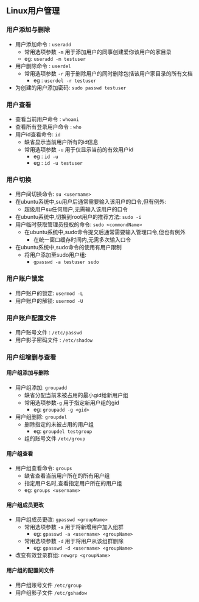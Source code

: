 ## Linux用户管理
### 用户添加与删除
- 用户添加命令 : `useradd`
    - 常用选项参数 `-m` 用于添加用户的同事创建爱你该用户的家目录
    -  eg: `useradd -m testuser`
- 用户删除命令 : `userdel`
    - 常用选项参数 `-r` 用于删除用户的同时删除包括该用户家目录的所有文档
        - eg : `userdel -r testuser`
- 为创建的用户添加密码: `sudo passwd testuser`
### 用户查看
- 查看当前用户命令 : `whoami`
- 查看所有登录用户命令 : `who`
- 用户id查看命令: `id`
    - 缺省显示当前用户所有的id信息
    - 常用选项参数 `-u` 用于仅显示当前的有效用户id
        - eg : `id -u`
        - eg : `id -u testuser`
### 用户切换
- 用户间切换命令: `su <username>`
-  在ubuntu系统中,su用户后通常需要输入该用户的口令,但有例外:
    - 超级用户su任何用户,无需输入该用户的口令
- 在ubuntu系统中,切换到root用户的推荐方法: `sudo -i`
- 用户临时获取管理员授权的命令: `sudo <commondName>`
    - 在ubuntu系统中,sudo命令提交后通常需要输入管理口令,但也有例外
        - 在统一窗口缓存时间内,无需多次输入口令
- 在ubuntu系统中,sudo命令的使用有用户限制
    - 将用户添加至sudo用户组:
        - `gpasswd -a testuser sudo`
### 用户账户锁定
- 用户账户的锁定: `usermod -L`
- 用户账户的解锁: `usermod -U`
### 用户账户配置文件
- 用户账号文件 : `/etc/passwd`
- 用户影子密码文件 : `/etc/shadow`

### 用户组增删与查看
#### 用户组添加与删除
- 用户组添加: `groupadd`
    - 缺省分配当前未被占用的最小gid给新用户组
    - 常用选项参数`-g` 用于指定新用户组的gid
        - eg:  `groupadd -g <gid>`
- 用户组删除: `groupdel`
    - 删除指定的未被占用的用户组
        - eg: `groupdel testgroup`
    - 组的账号文件 `/etc/group`
#### 用户组查看
- 用户组查看命令: `groups`
    - 缺省查看当前用户所在的所有用户组
    - 指定用户名时,查看指定用户所在的用户组
    - eg: `groups <username>`
#### 用户组成员更改
- 用户组成员更改:   `gpasswd <groupName>`
    - 常用选项参数 `-a` 用于将新增用户加入组群
        - eg:  `gpasswd -a <username> <groupName>`
    - 常用选项参数 `-d` 用于将用户从该组群删除
        - eg: `gpasswd -d <username> <groupName>`
- 改变有效登录群组: `newgrp <groupName>`

#### 用户组的配置问文件
- 用户组账号文件 `/etc/group`
- 用户组影子文件 `/etc/gshadow`